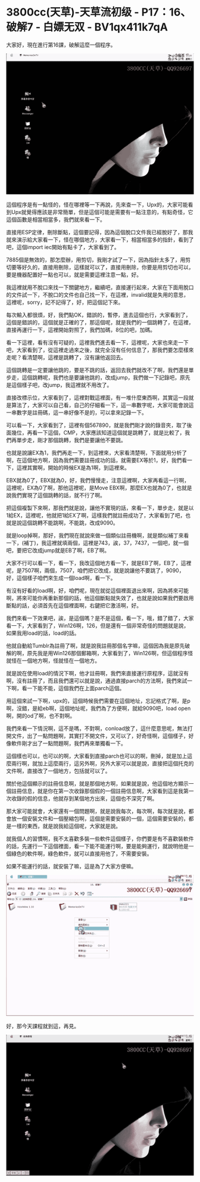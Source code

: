 # 3800cc(天草)-天草流初级 - P17：16、破解7 - 白嫖无双 - BV1qx411k7qA

大家好，現在進行第16課，破解這麼一個程序。

![](img/9292e35a34c1bb5c0d284e5ca33b6db3_1.png)

這個程序是有一點怪的，怪在哪裡等一下再說，先來查一下，Upx的，大家可能看到Upx就覺得應該是非常簡單，但是這個可能是需要有一點注意的，有點奇怪，它這個函數是相當相當多，我們就來看一下。

直接用ESP定律，刪除斷點，這個要記得，因為這個脫口文件我已經脫好了，那我就來演示給大家看一下，怪在哪個地方，大家看一下，相當相當多的指針，看到了吧，這個import iec開始有點卡了，大家看到了。

7885個是無效的，那怎麼辦，用剪切，我剛才試了一下，因為指針太多了，用剪切要等好久的，直接用刪除，這樣就可以了，直接用刪除，你要是用剪切也可以，要是機器配置好一點也可以，就是需要這裡注意一點，好。

我這裡就用不脫口來找一下關鍵地方，繼續吧，直接運行起來，大家在下面用脫口的文件試一下，不脫口的文件也自己找一下，在這裡，invalid就是失用的意思，這裡呢，sorry，記不記得了，好，把這個記下來。

每次輸入都很煩，好，我們點OK，錯誤的，暫停，進去這個也行，大家看到了，這個是錯誤的，這個就是正確的了，那這個呢，就是我們的一個跳轉了，在這裡，直接再運行一下，這裡開始對照了，我們加碼，8位的吧，加碼。

看一下這裡，看有沒有可疑的，這裡我們進去看一下，這裡呢，大家也來走一下吧，大家看到了，從這裡走過來之後，就完全沒有任何信息了，那我們要怎麼樣來走呢？看清楚啊，這裡是跳轉了，沒有讓他返回去。

這個跳轉是一定要讓他跳的，要是不跳的話，返回去我們就改不了啊，我們還是單步走，這個跳轉呢，我們也是要讓他跳的，改成jump，我們做一下記錄吧，原先是這個樣子吧，改jump，我這裡就不用改了。

直接改標示位，大家看到了，這裡對戰這裡面，有一堆什麼東西啊，其實這一段就是算法了，大家可以自己看，自己的仔細看一下，這一串數字呢，大家可能會說這一串數字是註冊碼，這一串好像不是的，可以拿來記錄一下。

可以看一下，大家看到了，這裡有個567890，就是我們剛才說的錄音夾，取了後面幾位，再看一下這個，CMP，大家應該知道這個就是跳轉了，就是比較了，我們再單步走，剛才那個跳轉，我們是要讓他不要跳。

也就是說讓EX為1，我們再走一下，到這裡來，大家看清楚啊，下面就用分析了啊，在這個地方啊，因為我們需要註冊成功的話，就需要EX等於1，好，我們看一下，這裡其實啊，開始的時候EX是為1啊，到這裡來。

EBX就為0了，EBX就為0，好，我們慢慢走，注意這裡啊，大家再看這一行啊，這裡呢，EX為0了啊，那他這裡呢，是Move EBX啊，那麼EX也就為0了，也就是說我們實現了這個跳轉的話，就不行了啊。

把這個複製下來啊，那我們就是說，讓他不實現的話，來看一下，單步走，就是以1給EX，這裡呢，他就把1給EX了啊，這樣我們就註冊成功了，大家看到了吧，也就是說這個跳轉不能跳啊，不能跳，改成9090。

就是loop掉啊，那好，我們現在就說來做一個類似註冊機啊，就是類似補丁來看一下，(補丁)，我這裡就填兩個，這裡是743，誒，37，7437，一個吧，就一個吧，要把它改成jump就是EB了啊，EB了啊。

大家不行可以看一下，看一下，我改這個地方看一下，就是EB了啊，EB了，這裡呢，是7507啊，兩個，7507，咱們把它改成，就是說讓他不要跳了，9090，好，這個樣子咱們來生成一個load啊，看一下。

有沒有好看的load啊，好，咱們呢，現在就從這個裡面退出來啊，因為將來可能啊，將來可能你再重新那個的話，他這個斷點就失效了，也就是說如果我們要啟用斷點的話，必須首先在這個裡面啊，右鍵把它激活啊，好。

我們來看一下效果吧，誒，是這個嗎？是不是這個，看一下，哦，錯了錯了，大家看一下，大家看到了，Win126啊，126，但是還有一個非常奇怪的問題就是說，如果我用load的話，load的話。

他就自動給Tumblr為註冊了啊，就是說我註冊那個名字嘛，這個因為我是原先破解的啊，原先我是用Win126那個郵箱啊，大家看到了，Win126啊，但這個程序怪就怪在一個地方啊，怪就怪在一個地方。

就是說在使用load的情況下啊，他才註冊啊，我們來直接運行原程序，這就沒有啊，沒有註冊了，而且我們還可以就是說，通過直接parch的方法啊，我們來試一下啊，看一下能不能，這個我們在上面parch這個。

用這個來試一下啊，upx的，這個時候我們需要在這個地址，忘記格式了啊，是p啊，沒錯，是給eb啊，這個地址呢，我們為了方便啊，就給9090吧，load open啊，開的od了啊，也不對啊。

我們來看一下情況啊，這不是嗎，不對啊，conload放了，這什麼意思呢，無法打開文件，出了一點問題啊，其實打不開文件，又可以了，好奇怪啊，這個樣子，好像軟件剛才出了一點問題啊，我們再來單獨看一下。

這個樣也可以，也可以的啊，大家看到直接parch也可以的啊，刪掉，就是加上這麼兩行啊，就加上這麼兩行，這另外啊，另外大家可以就是說，直接把這個托克的文件啊，直接改了一個地方，包括就可以了。

關於他這個顯示的註冊信息啊，就是那個地方啊，如果就是說，他這個地方顯示一個註冊信息，就是你在第一次收錄那個假的一個註冊信息啊，大家看到這是我第一次收錄的假的信息，他就存到某個地方出來，這個也不深究了啊。

那大家可能就會，大家還有一個問題啊，就是說我每次，每次啊，每次就是說，都會放一個安裝文件和一個壓縮包啊，這個是需要安裝的一個，這個需要安裝的，都是一樣的東西，就是說我給這個呢，大家就是說。

就我個人的習慣啊，我不太喜歡多裝一些軟件這個樣子，你們要是有不喜歡裝軟件的話，先運行一下這個裡面，看一下能不能運行啊，要是能夠運行，就說明他是一個綠色的軟件啊，綠色軟件，就可以直接用他了，不需要安裝。

如果不能運行的話，就安裝了嘛，這是為了大家方便嘛。

![](img/9292e35a34c1bb5c0d284e5ca33b6db3_3.png)

好，那今天課程就到這，再見。

![](img/9292e35a34c1bb5c0d284e5ca33b6db3_5.png)